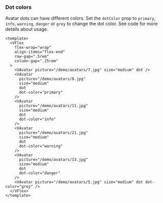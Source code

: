 ### Dot colors

Avatar dots can have different colors. Set the `dotColor` prop
to `primary`, `info`, `warning`, `danger` or `grey` to change the dot color.
See code for more details about usage.

<!--code-->

```vue
<template>
  <VFlex
    flex-wrap="wrap"
    align-items="flex-end"
    row-gap=".5rem"
    column-gap=".25rem"
  >
    <VAvatar picture="/demo/avatars/7.jpg" size="medium" dot />
    <VAvatar
      picture="/demo/avatars/8.jpg"
      size="medium"
      dot
      dot-color="primary"
    />
    <VAvatar
      picture="/demo/avatars/11.jpg"
      size="medium"
      dot
      dot-color="info"
    />
    <VAvatar
      picture="/demo/avatars/21.jpg"
      size="medium"
      dot
      dot-color="warning"
    />
    <VAvatar
      picture="/demo/avatars/13.jpg"
      size="medium"
      dot
      dot-color="danger"
    />
    <VAvatar picture="/demo/avatars/5.jpg" size="medium" dot dot-color="grey" />
  </VFlex>
</template>
```

<!--/code-->

<!--example-->

<VFlex flex-wrap="wrap" align-items="flex-end" row-gap=".5rem" column-gap=".25rem">
  <VAvatar picture="/demo/avatars/7.jpg" size="medium" dot />
  <VAvatar picture="/demo/avatars/8.jpg" size="medium" dot dotColor="primary" />
  <VAvatar picture="/demo/avatars/11.jpg" size="medium" dot dotColor="info" />
  <VAvatar picture="/demo/avatars/21.jpg" size="medium" dot dotColor="warning" />
  <VAvatar picture="/demo/avatars/13.jpg" size="medium" dot dotColor="danger" />
  <VAvatar picture="/demo/avatars/5.jpg" size="medium" dot dotColor="grey" />
</VFlex>

<!--/example-->
